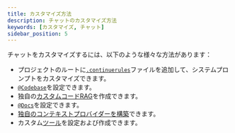 ```yaml
---
title: カスタマイズ方法
description: チャットのカスタマイズ方法
keywords: [カスタマイズ, チャット]
sidebar_position: 5
---
```


チャットをカスタマイズするには、以下のような様々な方法があります：

- プロジェクトのルートに[`.continuerules`](../customize/deep-dives/rules.md)ファイルを追加して、システムプロンプトをカスタマイズできます。
- [`@Codebase`](../customize/deep-dives/codebase.md)を設定できます。
- 独自の[カスタムコードRAG](../customize/tutorials/custom-code-rag.md)を作成できます。
- [`@Docs`](../customize/deep-dives/docs.md)を設定できます。
- [独自のコンテキストプロバイダーを構築](../customize/tutorials/build-your-own-context-provider.md)できます。
- カスタム[ツール](../customize/tools.md)を設定および作成できます。
